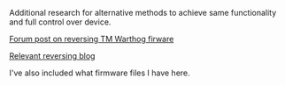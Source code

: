 Additional research for alternative methods to achieve same functionality and full control over device.

[Forum post on reversing TM Warthog firware](https://forum.dcs.world/topic/54873-post-motherboard-specs-of-bricked-tm-warthogs-here-please/page/7/)

[Relevant reversing blog](https://syscall.eu/blog/2018/03/12/aigo_part2/)

I've also included what firmware files I have here.
